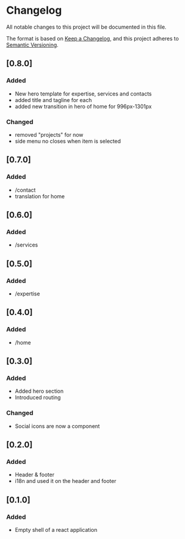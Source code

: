 # Changelog

All notable changes to this project will be documented in this file.

The format is based on [Keep a Changelog](https://keepachangelog.com/en/1.0.0/),
and this project adheres to [Semantic Versioning](https://semver.org/spec/v2.0.0.html).

## [0.8.0]
### Added
* New hero template for expertise, services and contacts
* added title and tagline for each
* added new transition in hero of home for 996px-1301px

### Changed
* removed "projects" for now
* side menu no closes when item is selected


## [0.7.0]

### Added

* /contact
* translation for home

## [0.6.0]

### Added

* /services

## [0.5.0]

### Added

* /expertise

## [0.4.0]

### Added

* /home

## [0.3.0]

### Added

* Added hero section
* Introduced routing

### Changed

* Social icons are now a component

## [0.2.0]

### Added

* Header & footer
* i18n and used it on the header and footer

## [0.1.0]

### Added

* Empty shell of a react application

